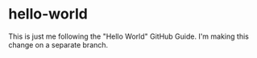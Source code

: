 # hello-world

This is just me following the "Hello World" GitHub Guide. I'm making this change on a separate branch.
